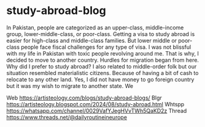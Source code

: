 # study-abroad-blog
In Pakistan, people are categorized as an upper-class, middle-income group, lower-middle-class, or poor-class. Getting a visa to study abroad is easier for high-class and middle-class families. But lower middle or poor-class people face fiscal challenges for any type of visa. I was not blissful with my life in Pakistan with toxic people revolving around me. That is why, I decided to move to another country. Hurdles for migration began from here.
Why did I prefer to study abroad?
I also related to middle-order folk but our situation resembled materialistic citizens. Because of having a bit of cash to relocate to any other land. Yes, I did not have money to go foreign country but it was my wish to migrate to another state. We

Web https://artisteology.com/blogs/study-abroad-blogs/ 
Blgr https://artisteology.blogspot.com/2024/08/study-abroad.html 
Whtspp https://whatsapp.com/channel/0029VafYJegHVvTWh5QaKD2z 
Thread https://www.threads.net/@dailyroutineineurope 
